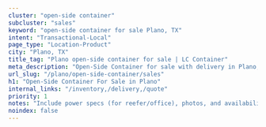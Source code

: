 ```yaml
---
cluster: "open-side container"
subcluster: "sales"
keyword: "open-side container for sale Plano, TX"
intent: "Transactional-Local"
page_type: "Location-Product"
city: "Plano, TX"
title_tag: "Plano open-side container for sale | LC Container"
meta_description: "Open-Side Container for sale with delivery in Plano, TX. LC Container — local Since 2003. Get pricing today."
url_slug: "/plano/open-side-container/sales"
h1: "Open-Side Container For Sale in Plano"
internal_links: "/inventory,/delivery,/quote"
priority: 1
notes: "Include power specs (for reefer/office), photos, and availability."
noindex: false
---
```


<!-- TODO: Add unique city/inventory copy, images, and internal links here. -->
